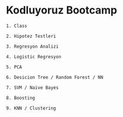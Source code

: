 # Kodluyoruz Bootcamp 

```
1. Class 
```

```
2. Hipotez Testleri 
```

```
3. Regresyon Analizi
```

```
4. Logistic Regresyon
```

```
5. PCA
```
```
6. Desicion Tree / Random Forest / NN
```
```
7. SVM / Naive Bayes
```
```
8. Boosting
```
```
9. KNN / Clustering
```
